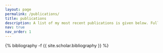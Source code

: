 ```yaml
---
layout: page
permalink: /publications/
title: publications
description: A list of my most recent publications is given below. Full list on <a href="https://scholar.google.com/citations?hl=en&user=qCI0O08AAAAJ" style="color:#0000FF;"> Google Scholar </a>, <a href="https://www.researchgate.net/profile/Mostafa-Kiani-Shahvandi" style="color:#0000FF;"> Researchgate </a> profiles.
nav: true
nav_order: 1
---
```

<!-- _pages/publications.md -->
<div class="publications">

{% bibliography -f {{ site.scholar.bibliography }} %}

</div>
